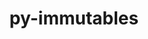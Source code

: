 ---
title: "py-immutables"
layout: cache
categories: [package, develop-2024-05-05]
meta: {"versions": ["0.20"], "compilers": ["gcc@=7.3.1"], "oss": ["amzn2"], "platforms": ["linux"], "targets": ["x86_64_v3"], "stacks": ["aws-isc", "root"], "num_specs": 1, "num_specs_by_stack": {"root": 1, "aws-isc": 1}}
spec_details: [{"hash": "r3nfpk3wyavu6qzwl5stamiygcqoq3rc", "compiler": "gcc@=7.3.1", "versions": ["0.20"], "os": "amzn2", "platform": "linux", "target": "x86_64_v3", "variants": ["build_system=python_pip"], "stacks": ["root", "aws-isc"], "size": "-", "tarball": "https://binaries.spack.io/develop-2024-05-05/build_cache/linux-amzn2-x86_64_v3/gcc-7.3.1/py-immutables-0.20/linux-amzn2-x86_64_v3-gcc-7.3.1-py-immutables-0.20-r3nfpk3wyavu6qzwl5stamiygcqoq3rc.spack"}]
---